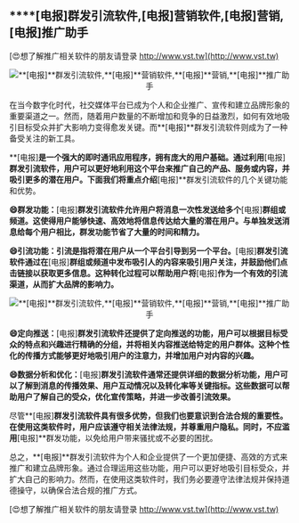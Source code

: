 ## ****[电报]**群发引流软件,**[电报]**营销软件,**[电报]**营销,**[电报]**推广助手**

[😍想了解推广相关软件的朋友请登录 http://www.vst.tw](http://www.vst.tw)

 <center><img src="https://vst.tw/MP4/tuiguang/png/3.png" alt="**[电报]**群发引流软件,**[电报]**营销软件,**[电报]**营销,**[电报]**推广助手"></center>

在当今数字化时代，社交媒体平台已成为个人和企业推广、宣传和建立品牌形象的重要渠道之一。然而，随着用户数量的不断增加和竞争的日益激烈，如何有效地吸引目标受众并扩大影响力变得愈发关键。而**[电报]**群发引流软件则成为了一种备受关注的新工具。

**[电报]**是一个强大的即时通讯应用程序，拥有庞大的用户基础。通过利用**[电报]**群发引流软件，用户可以更好地利用这个平台来推广自己的产品、服务或内容，并吸引更多的潜在用户。下面我们将重点介绍**[电报]**群发引流软件的几个关键功能和优势。

**😄群发功能：**[电报]**群发引流软件允许用户将消息一次性发送给多个**[电报]**群组或频道。这使得用户能够快速、高效地将信息传达给大量的潜在用户。与单独发送消息给每个用户相比，群发功能节省了大量的时间和精力。**

**😄引流功能：引流是指将潜在用户从一个平台引导到另一个平台。**[电报]**群发引流软件通过在**[电报]**群组或频道中发布吸引人的内容来吸引用户关注，并鼓励他们点击链接以获取更多信息。这种转化过程可以帮助用户将**[电报]**作为一个有效的引流渠道，从而扩大品牌的影响力。**

 <center><img src="https://vst.tw/MP4/tuiguang/png/6.png" alt="**[电报]**群发引流软件,**[电报]**营销软件,**[电报]**营销,**[电报]**推广助手"></center>

**😄定向推送：**[电报]**群发引流软件还提供了定向推送的功能，用户可以根据目标受众的特点和兴趣进行精确的分组，并将相关内容推送给特定的用户群体。这种个性化的传播方式能够更好地吸引用户的注意力，并增加用户对内容的兴趣。**

**😄数据分析和优化：**[电报]**群发引流软件通常还提供详细的数据分析功能，用户可以了解到消息的传播效果、用户互动情况以及转化率等关键指标。这些数据可以帮助用户了解自己的受众，优化宣传策略，并进一步改善引流效果。**

尽管**[电报]**群发引流软件具有很多优势，但我们也要意识到合法合规的重要性。在使用这类软件时，用户应该遵守相关法律法规，并尊重用户隐私。同时，不应滥用**[电报]**群发功能，以免给用户带来骚扰或不必要的困扰。

总之，**[电报]**群发引流软件为个人和企业提供了一个更加便捷、高效的方式来推广和建立品牌形象。通过合理运用这些功能，用户可以更好地吸引目标受众，并扩大自己的影响力。然而，在使用这类软件时，我们务必要遵守法律法规并保持道德操守，以确保合法合规的推广方式。

[😍想了解推广相关软件的朋友请登录 http://www.vst.tw](http://www.vst.tw)



